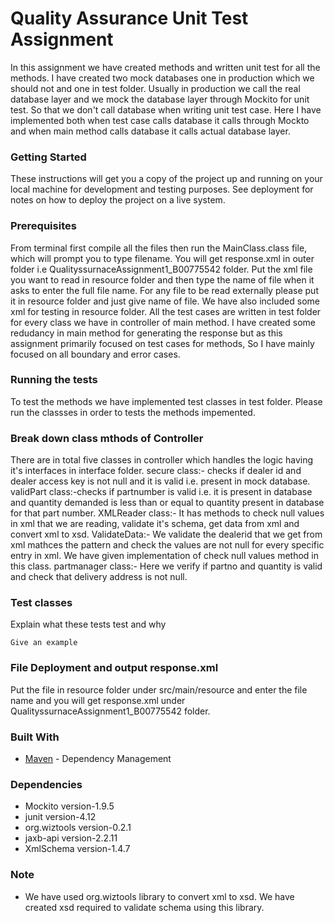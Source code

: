 # Quality Assurance Unit Test Assignment

In this assignment we have created methods and written unit test for all the methods. I have created two mock databases one in production which we should not and one in test folder. Usually in production we call the real database layer and we mock the database layer through Mockito for unit test. So that we don't call database when writing unit test case. Here I have implemented both when test case calls database it calls through Mockto and when main method calls database it calls actual database layer.

### Getting Started
These instructions will get you a copy of the project up and running on your local machine for development and testing purposes. See deployment for notes on how to deploy the project on a live system.

### Prerequisites
From terminal first compile all the files then run the MainClass.class file, which will prompt you to type filename. You will get response.xml in outer folder i.e QualityssurnaceAssignment1_B00775542 folder. 
Put the xml file you want to read in resource folder and then type the name of file when it asks to enter the full file name.
For any file to be read externally please put it in resource folder and just give name of file. We have also included some xml for testing in resource folder. All the test cases are written in test folder for every class we have in controller of main method. I have created some redudancy in main method for generating the response but as this assignment primarily focused on test cases for methods, So I have mainly focused on all boundary and error cases.


### Running the tests
To test the methods we have implemented test classes in test folder. Please run the classses in order to tests the methods impemented. 

### Break down class mthods of Controller
There are in total five classes in controller which handles the logic having it's interfaces in interface folder. 
secure class:- checks if dealer id and dealer access key is not null and it is valid i.e. present in mock database.
validPart class:-checks if partnumber is valid i.e. it is present in database and quantity demanded is less than or equal to quantity present in database for that part number.
XMLReader class:- It has methods to check null values in xml that we are reading, validate it's schema, get data from xml and convert xml to xsd.
ValidateData:- We validate the dealerid that we get from xml mathces the pattern and check the values are not null for every specific entry in xml. We have given implementation of check null values method in this class.
partmanager class:- Here we verify if partno and quantity is valid and check that delivery address is not null. 

### Test classes
Explain what these tests test and why

```
Give an example
```

### File Deployment and output response.xml
Put the file in resource folder under src/main/resource and enter the file name and you will get response.xml under QualityssurnaceAssignment1_B00775542 folder. 

### Built With
* [Maven](https://maven.apache.org/) - Dependency Management

### Dependencies
* Mockito version-1.9.5
* junit version-4.12
* org.wiztools version-0.2.1
* jaxb-api version-2.2.11
* XmlSchema version-1.4.7
 
 ### Note
 * We have used org.wiztools library to convert xml to xsd. We have created xsd required to validate schema using this library.

